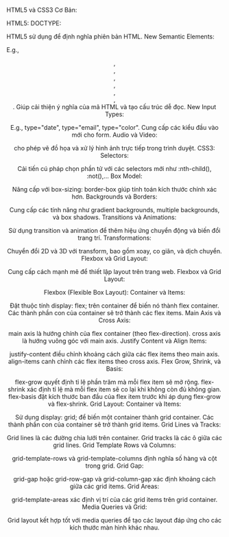 HTML5 và CSS3 Cơ Bản:

HTML5:
DOCTYPE:

HTML5 sử dụng <!DOCTYPE html> để định nghĩa phiên bản HTML.
New Semantic Elements:

E.g., <header>, <nav>, <main>, <article>, <section>, <aside>, <footer>.
Giúp cải thiện ý nghĩa của mã HTML và tạo cấu trúc dễ đọc.
New Input Types:

E.g., type="date", type="email", type="color".
Cung cấp các kiểu đầu vào mới cho form.
Audio và Video:

<audio> và <video> thay thế cho các plugin như Flash để phát lại âm thanh và video.
Canvas:

<canvas> cho phép vẽ đồ họa và xử lý hình ảnh trực tiếp trong trình duyệt.
CSS3:
Selectors:

Cải tiến cú pháp chọn phần tử với các selectors mới như :nth-child(), :not(),...
Box Model:

Nâng cấp với box-sizing: border-box giúp tính toán kích thước chính xác hơn.
Backgrounds và Borders:

Cung cấp các tính năng như gradient backgrounds, multiple backgrounds, và box shadows.
Transitions và Animations:

Sử dụng transition và animation để thêm hiệu ứng chuyển động và biến đổi trang trí.
Transformations:

Chuyển đổi 2D và 3D với transform, bao gồm xoay, co giãn, và dịch chuyển.
Flexbox và Grid Layout:

Cung cấp cách mạnh mẽ để thiết lập layout trên trang web.
Flexbox và Grid Layout:

Flexbox (Flexible Box Layout):
Container và Items:

Đặt thuộc tính display: flex; trên container để biến nó thành flex container.
Các thành phần con của container sẽ trở thành các flex items.
Main Axis và Cross Axis:

main axis là hướng chính của flex container (theo flex-direction).
cross axis là hướng vuông góc với main axis.
Justify Content và Align Items:

justify-content điều chỉnh khoảng cách giữa các flex items theo main axis.
align-items canh chỉnh các flex items theo cross axis.
Flex Grow, Shrink, và Basis:

flex-grow quyết định tỉ lệ phần trăm mà mỗi flex item sẽ mở rộng.
flex-shrink xác định tỉ lệ mà mỗi flex item sẽ co lại khi không còn đủ không gian.
flex-basis đặt kích thước ban đầu của flex item trước khi áp dụng flex-grow và flex-shrink.
Grid Layout:
Container và Items:

Sử dụng display: grid; để biến một container thành grid container.
Các thành phần con của container sẽ trở thành grid items.
Grid Lines và Tracks:

Grid lines là các đường chia lưới trên container.
Grid tracks là các ô giữa các grid lines.
Grid Template Rows và Columns:

grid-template-rows và grid-template-columns định nghĩa số hàng và cột trong grid.
Grid Gap:

grid-gap hoặc grid-row-gap và grid-column-gap xác định khoảng cách giữa các grid items.
Grid Areas:

grid-template-areas xác định vị trí của các grid items trên grid container.
Media Queries và Grid:

Grid layout kết hợp tốt với media queries để tạo các layout đáp ứng cho các kích thước màn hình khác nhau.